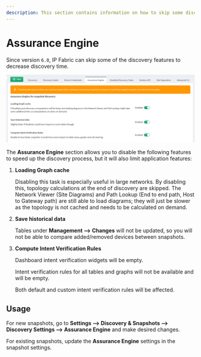 ```yaml
---
description: This section contains information on how to skip some discovery features to decrease discovery time.
---
```


# Assurance Engine

Since version `6.0`, IP Fabric can skip some of the discovery features to decrease discovery time.

![Assurance Engine](assurance_engine.png)

The **Assurance Engine** section allows you to disable the following features to speed up the discovery process, but it will also limit application features:

1. **Loading Graph cache**

   Disabling this task is especially useful in large networks. By disabling this, topology calculations at the end of discovery are skipped. The Network Viewer (Site Diagrams) and Path Lookup (End to end path, Host to Gateway path) are still able to load diagrams; they will just be slower as the topology is not cached and needs to be calculated on demand.

2. **Save historical data**

   Tables under **Management --> Changes** will not be updated, so you will not be able to compare added/removed devices between snapshots.

3. **Compute Intent Verification Rules**

   Dashboard intent verification widgets will be empty.

   Intent verification rules for all tables and graphs will not be available and will be empty.

   Both default and custom intent verification rules will be affected.


## Usage

For new snapshots, go to **Settings --> Discovery & Snapshots --> Discovery Settings --> Assurance Engine** and make desired changes.

For existing snapshots, update the **Assurance Engine** settings in the snapshot settings.
